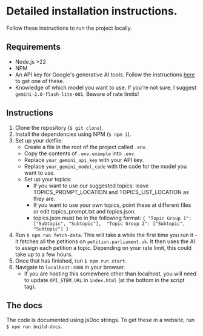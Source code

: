# Detailed installation instructions.

Follow these instructions to run the project locally. 

## Requirements 
- Node.js >22
- NPM
- An API key for Google's generative AI tools. Follow the instructions [here](https://ai.google.dev/gemini-api/docs/api-key) to get one of these.
- Knowledge of which model you want to use. If you're not sure, I suggest ``gemini-2.0-flash-lite-001``. Beware of rate limits!


## Instructions 
1. Clone the repository (`$ git clone`).
2. Install the dependencies using NPM (`$ npm i`).
3. Set up your dotfile:
   - Create a file in the root of the project called `.env`.
   - Copy the contents of `.env.example` into `.env`.
   - Replace ``your_gemini_api_key`` with your API key.
   - Replace ``your_gemini_model_code`` with the code for the model you want to use.
   - Set up your topics: 
      - If you want to use our suggested topics: leave TOPICS_PROMPT_LOCATION and TOPICS_LIST_LOCATION as they are.
      - If you want to use your own topics, point these at different files or edit topics_prompt.txt and topics.json. 
      - topics.json must be in the following format: 
     `{
   "Topic Group 1": ["Subtopic", "Subtopic"], 
   "Topic Group 2": ["Subtopic", "Subtopic"]
}
      `
4. Run `$ npm run fetch-data`. This will take a while the first time you run it - it fetches all the petitions on `petition.parliament.uk`. It then uses the AI to assign each petition a topic. Depending on your rate limit, this could take up to a few hours.
5. Once that has finished, run `$ npm run start`.
6. Navigate to `localhost:3000` in your browser. 
   - If you are hosting this somewhere other than localhost, you will need to update `API_STEM_URL` in `index.html` (at the bottom in the script tag).

## The docs 
The code is documented using jsDoc strings. To get these in a website, run `$ npm run build-docs`. 
